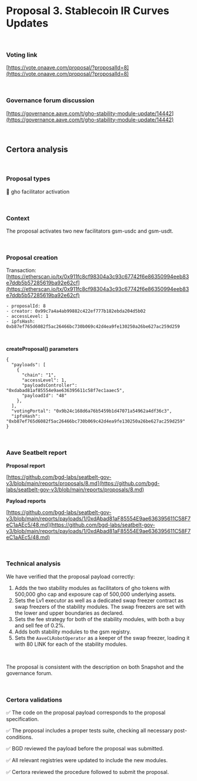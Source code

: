 # Proposal 3. Stablecoin IR Curves Updates

<br>

### Voting link

[https://vote.onaave.com/proposal/?proposalId=8](https://vote.onaave.com/proposal/?proposalId=8)

<br>

### Governance forum discussion

[https://governance.aave.com/t/gho-stability-module-update/14442](https://governance.aave.com/t/gho-stability-module-update/14442)

<br>

## Certora analysis

<br>

### Proposal types

:ghost: gho facilitator activation

<br>

### Context

The proposal activates two new facilitators gsm-usdc and gsm-usdt. 


<br>

### Proposal creation

Transaction: [https://etherscan.io/tx/0x911fc8cf98304a3c93c67742f6e86350994eeb83e7ddb5b57285619ba92e62cf](https://etherscan.io/tx/0x911fc8cf98304a3c93c67742f6e86350994eeb83e7ddb5b57285619ba92e62cf)

```
- proposalId: 8
- creator: 0x99c7a4a4ab99882c422ef777b182ebda204d5b02
- accessLevel: 1
- ipfsHash: 0xb87ef765d6082f5ac26466bc730b069c42d4ea9fe130250a26be627ac259d259
```

<br>

**createProposal() parameters**
```
{
  "payloads": [
    {
      "chain": "1",
      "accessLevel": 1,
      "payloadsController": "0xdabad81af85554e9ae636395611c58f7ec1aaec5",
      "payloadId": "48"
    },
  ],
  "votingPortal": "0x9b24c168d6a76b5459b1d47071a54962a4df36c3",
  "ipfsHash": "0xb87ef765d6082f5ac26466bc730b069c42d4ea9fe130250a26be627ac259d259"
}
```

<br>

### Aave Seatbelt report

**Proposal report**

[https://github.com/bgd-labs/seatbelt-gov-v3/blob/main/reports/proposals/8.md](https://github.com/bgd-labs/seatbelt-gov-v3/blob/main/reports/proposals/8.md)

**Payload reports**

[https://github.com/bgd-labs/seatbelt-gov-v3/blob/main/reports/payloads/1/0xdAbad81aF85554E9ae636395611C58F7eC1aAEc5/48.md](https://github.com/bgd-labs/seatbelt-gov-v3/blob/main/reports/payloads/1/0xdAbad81aF85554E9ae636395611C58F7eC1aAEc5/48.md)

<br>

### Technical analysis

We have verified that the proposal payload correctly:
1. Adds the two stability modules as facilitators of gho tokens with 500,000 gho cap and exposure cap of 500,000 underlying assets.
2. Sets the Lv1 executor as well as a dedicated swap freezer contract as swap freezers of the stability modules. The swap freezers are set with the lower and upper boundaries as declared.
3. Sets the fee strategy for both of the stability modules, with both a buy and sell fee of 0.2%.
4. Adds both stability modules to the gsm registry.
5. Sets the `AaveCLRobotOperator` as a keeper of the swap freezer, loading it with 80 LINK for each of the stability modules.

<br>

The proposal is consistent with the description on both Snapshot and the governance forum.

<br>

### Certora validations

:white_check_mark: The code on the proposal payload corresponds to the proposal specification.

:white_check_mark: The proposal includes a proper tests suite, checking all necessary post-conditions. 

:white_check_mark: BGD reviewed the payload before the proposal was submitted.

:white_check_mark: All relevant registries were updated to include the new modules.

:white_check_mark: Certora reviewed the procedure followed to submit the proposal.
